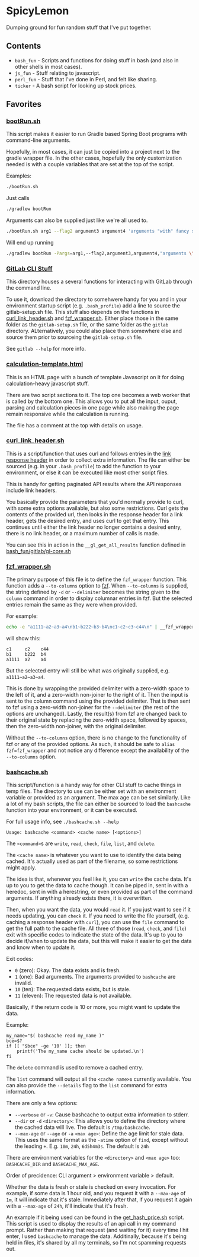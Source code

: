 # SpicyLemon
Dumping ground for fun random stuff that I've put together.

## Contents

* `bash_fun` - Scripts and functions for doing stuff in bash (and also in other shells in most cases).
* `js_fun` - Stuff relating to javascript.
* `perl_fun` - Stuff that I've done in Perl, and felt like sharing.
* `ticker` - A bash script for looking up stock prices.

## Favorites

### [bootRun.sh](bash_fun/bootRun.sh)

This script makes it easier to run Gradle based Spring Boot programs with command-line arguments.

Hopefully, in most cases, it can just be copied into a project next to the gradle wrapper file.
In the other cases, hopefully the only customization needed is with a couple variables that are set at the top of the script.

Examples:
```bash
./bootRun.sh
```
Just calls
```bash
./gradlew bootRun
```

Arguments can also be supplied just like we're all used to.
```bash
./bootRun.sh arg1 --flag2 argument3 argument4 'arguments "with" fancy stuff.'
```
Will end up running
```bash
./gradlew bootRun -Pargs=arg1,--flag2,argument3,argument4,"arguments \"with\" fancy stuff."
```

### [GitLab CLI Stuff](bash_fun/gitlab)

This directory houses a several functions for interacting with GitLab through the command line.

To use it, download the directory to somehwere handy for you and in your environment startup script (e.g. `.bash_profile`) add a line to source the gitlab-setup.sh file.
This stuff also depends on the functions in [curl_link_header.sh](bash_fun/curl_link_header.sh) and [fzf_wrapper.sh](bash_fun/fzf_wrapper.sh).
Either place those in the same folder as the `gitlab-setup.sh` file, or the same folder as the `gitlab` directory.
ALternatively, you could also place them somewhere else and source them prior to sourceing the `gitlab-setup.sh` file.

See `gitlab --help` for more info.

### [calculation-template.html](js_fun/calculation-template.html)

This is an HTML page with a bunch of template Javascript on it for doing calculation-heavy javascript stuff.

There are two script sections to it. The top one becomes a web worker that is called by the bottom one.
This allows you to put all the input, ouput, parsing and calculation pieces in one page while also making the page remain responsive while the calculation is running.

The file has a comment at the top with details on usage.

### [curl_link_header.sh](bash_fun/curl_link_header.sh)

This is a script/function that uses curl and follows entries in the [link response header](https://tools.ietf.org/html/rfc5988#section-5) in order to collect extra information.
The file can either be sourced (e.g. in your `.bash_profile`) to add the function to your environment, or else it can be executed like most other script files.

This is handy for getting paginated API results where the API responses include link headers.

You basically provide the parameters that you'd normally provide to curl, with some extra options available, but also some restrictions.
Curl gets the contents of the provided url, then looks in the response header for a link header, gets the desired entry, and uses curl to get that entry.
This continues until either the link header no longer contains a desired entry, there is no link header, or a maximum number of calls is made.

You can see this in action in the `__gl_get_all_results` function defined in [bash_fun/gitlab/gl-core.sh](bash_fun/gitlab/gl-core.sh)

### [fzf_wrapper.sh](bash_fun/fzf_wrapper.sh)

The primary purpose of this file is to define the `fzf_wrapper` function.
This function adds a `--to-columns` option to [fzf](https://github.com/junegunn/fzf).
When `--to-columns` is supplied, the string defined by `-d` or `--delimiter` becomes the string given to the `column` command in order to display columnar entries in fzf.
But the selected entries remain the same as they were when provided.

For example:
```bash
echo -e "a1111~a2~a3~a4\nb1~b222~b3~b4\nc1~c2~c3~c44\n" | __fzf_wrapper --with-nth='1,2,4' --delimiter='~' --to-columns
```
will show this:
```
c1     c2    c44
b1     b222  b4
a1111  a2    a4
```
But the selected entry will still be what was originally supplied, e.g. `a1111~a2~a3~a4`.

This is done by wrapping the provided delimiter with a zero-width space to the left of it, and a zero-width non-joiner to the right of it.
Then the input is sent to the column command using the provided delimiter.
That is then sent to fzf using a zero-width non-joiner for the `--delimiter` (the rest of the options are unchanged).
Lastly, the result(s) from fzf are changed back to their original state by replacing the zero-width space,
followed by spaces, then the zero-width non-joiner, with the original delimiter.

Without the `--to-columns` option, there is no change to the functionality of fzf or any of the provided options.
As such, it should be safe to `alias fzf=fzf_wrapper` and not notice any difference except the availability of the `--to-columns` option.

### [bashcache.sh](bash_fun/bashcache.sh)

This script/function is a handy way for other CLI stuff to cache things in temp files. The directory to use can be either set with an environment variable or provided as an argument. The max age can be set similarly. Like a lot of my bash scripts, the file can either be sourced to load the `bashcache` function into your environment, or it can be executed.

For full usage info, see `./bashcache.sh --help`

```
Usage: bashcache <command> <cache name> [<options>]
```

The `<command>`s are `write`, `read`, `check`, `file`, `list`, and `delete`.

The `<cache name>` is whatever you want to use to identify the data being cached. It's actually used as part of the filename, so some restrictions might apply.

The idea is that, whenever you feel like it, you can `write` the cache data. It's up to you to get the data to cache though. It can be piped in, sent in with a heredoc, sent in with a herestring, or even provided as part of the command arguments. If anything already exists there, it is overwritten.

Then, when you want the data, you would `read` it. If you just want to see if it needs updating, you can `check` it. If you need to write the file yourself, (e.g. caching a response header with `curl`), you can use the `file` command to get the full path to the cache file. All three of those (`read`, `check`, and `file`) exit with specific codes to indicate the state of the data. It's up to you to decide if/when to update the data, but this will make it easier to get the data and know when to update it.

Exit codes:
* `0` (zero): Okay. The data exists and is fresh.
* `1` (one): Bad arguments. The arguments provided to `bashcache` are invalid.
* `10` (ten): The requested data exists, but is stale.
* `11` (eleven): The requested data is not available.

Basically, if the return code is 10 or more, you might want to update the data.

Example:
```
my_name="$( bashcache read my_name )"
bce=$?
if [[ "$bce" -ge '10' ]]; then
    printf('The my_name cache should be updated.\n')
fi

```

The `delete` command is used to remove a cached entry.

The `list` command will output all the `<cache name>`s currently available. You can also provide the `--details` flag to the `list` command for extra information.

There are only a few options:
* `--verbose` or `-v`: Cause bashcache to output extra information to stderr.
* `--dir` or `-d` `<directory>`: This allows you to define the directory where the cached data will live. The default is `/tmp/bashcache`.
* `--max-age` or `--age` or `-a` `<max age>`: Define the age limit for stale data. This uses the same format as the `-atime` option of `find`, except without the leading `+`. E.g. `10m`, `24h`, `6d5h4m3s`. The default is `24h`

There are environment variables for the `<directory>` and `<max age>` too: `BASHCACHE_DIR` and `BASHCACHE_MAX_AGE`.

Order of precidence: CLI argument > environment variable > default.

Whether the data is fresh or stale is checked on every invocation. For example, if some data is 1 hour old, and you request it with a `--max-age` of `1m`, it will indicate that it's stale. Immediately after that, if you request it again with a `--max-age` of `24h`, it'll indicate that it's fresh.

An example if it being used can be found in the [get_hash_price.sh](bash_fun/figure/get_hash_price.sh) script. This script is used to display the results of an api call in my command prompt. Rather than making that request (and waiting for it) every time I hit enter, I used `bashcache` to manage the data. Additinally, because it's being held in files, it's shared by all my terminals, so I'm not spamming requests out.
